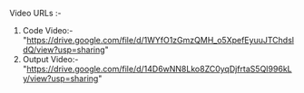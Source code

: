 Video URLs :- <br />
1. Code Video:- "https://drive.google.com/file/d/1WYfO1zGmzQMH_o5XpefEyuuJTChdsldQ/view?usp=sharing" <br />
2. Output Video:- "https://drive.google.com/file/d/14D6wNN8Lko8ZC0yqDjfrtaS5QI996kLy/view?usp=sharing"
